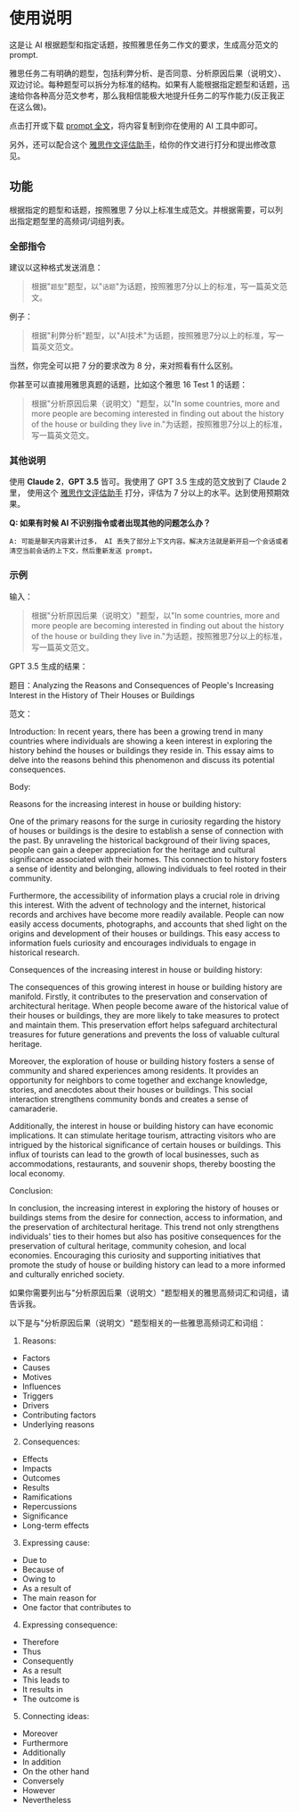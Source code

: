 # 使用说明

这是让 AI 根据题型和指定话题，按照雅思任务二作文的要求，生成高分范文的 prompt.

雅思任务二有明确的题型，包括利弊分析、是否同意、分析原因后果（说明文）、双边讨论。每种题型可以拆分为标准的结构。如果有人能根据指定题型和话题，迅速给你各种高分范文参考，那么我相信能极大地提升任务二的写作能力(反正我正在这么做)。

点击打开或下载 [prompt 全文](./prompt_essay_task2_example.txt)，将内容复制到你在使用的 AI 工具中即可。

另外，还可以配合这个 [雅思作文评估助手](./essay_evaluation.md)，给你的作文进行打分和提出修改意见。

## 功能

根据指定的题型和话题，按照雅思 7 分以上标准生成范文。并根据需要，可以列出指定题型里的高频词/词组列表。

### 全部指令

建议以这种格式发送消息：

> 根据"```题型```"题型，以"```话题```"为话题，按照雅思7分以上的标准，写一篇英文范文。

例子：
> 根据"利弊分析"题型，以"AI技术"为话题，按照雅思7分以上的标准，写一篇英文范文。

当然，你完全可以把 7 分的要求改为 8 分，来对照看有什么区别。

你甚至可以直接用雅思真题的话题，比如这个雅思 16 Test 1 的话题：

> 根据"分析原因后果（说明文）"题型，以"In some countries, more and more people are becoming interested in finding out about the history of the house or building they live in."为话题，按照雅思7分以上的标准，写一篇英文范文。

### 其他说明

使用 **Claude 2**，**GPT 3.5**  皆可。我使用了 GPT 3.5 生成的范文放到了 Claude 2 里， 使用这个 [雅思作文评估助手](./essay_evaluation.md) 打分，评估为 7 分以上的水平。达到使用预期效果。

**Q: 如果有时候 AI 不识别指令或者出现其他的问题怎么办？**

```
A: 可能是聊天内容累计过多， AI 丢失了部分上下文内容。解决方法就是新开启一个会话或者清空当前会话的上下文，然后重新发送 prompt。
```

### 示例

输入：
> 根据"分析原因后果（说明文）"题型，以"In some countries, more and more people are becoming interested in finding out about the history of the house or building they live in."为话题，按照雅思7分以上的标准，写一篇英文范文。

GPT 3.5 生成的结果：

题目：Analyzing the Reasons and Consequences of People's Increasing Interest in the History of Their Houses or Buildings

范文：

Introduction:
In recent years, there has been a growing trend in many countries where individuals are showing a keen interest in exploring the history behind the houses or buildings they reside in. This essay aims to delve into the reasons behind this phenomenon and discuss its potential consequences.

Body:

Reasons for the increasing interest in house or building history:

One of the primary reasons for the surge in curiosity regarding the history of houses or buildings is the desire to establish a sense of connection with the past. By unraveling the historical background of their living spaces, people can gain a deeper appreciation for the heritage and cultural significance associated with their homes. This connection to history fosters a sense of identity and belonging, allowing individuals to feel rooted in their community.

Furthermore, the accessibility of information plays a crucial role in driving this interest. With the advent of technology and the internet, historical records and archives have become more readily available. People can now easily access documents, photographs, and accounts that shed light on the origins and development of their houses or buildings. This easy access to information fuels curiosity and encourages individuals to engage in historical research.

Consequences of the increasing interest in house or building history:

The consequences of this growing interest in house or building history are manifold. Firstly, it contributes to the preservation and conservation of architectural heritage. When people become aware of the historical value of their houses or buildings, they are more likely to take measures to protect and maintain them. This preservation effort helps safeguard architectural treasures for future generations and prevents the loss of valuable cultural heritage.

Moreover, the exploration of house or building history fosters a sense of community and shared experiences among residents. It provides an opportunity for neighbors to come together and exchange knowledge, stories, and anecdotes about their houses or buildings. This social interaction strengthens community bonds and creates a sense of camaraderie.

Additionally, the interest in house or building history can have economic implications. It can stimulate heritage tourism, attracting visitors who are intrigued by the historical significance of certain houses or buildings. This influx of tourists can lead to the growth of local businesses, such as accommodations, restaurants, and souvenir shops, thereby boosting the local economy.

Conclusion:

In conclusion, the increasing interest in exploring the history of houses or buildings stems from the desire for connection, access to information, and the preservation of architectural heritage. This trend not only strengthens individuals' ties to their homes but also has positive consequences for the preservation of cultural heritage, community cohesion, and local economies. Encouraging this curiosity and supporting initiatives that promote the study of house or building history can lead to a more informed and culturally enriched society.

如果你需要列出与"分析原因后果（说明文）"题型相关的雅思高频词汇和词组，请告诉我。

以下是与"分析原因后果（说明文）"题型相关的一些雅思高频词汇和词组：

1. Reasons:

- Factors
- Causes
- Motives
- Influences
- Triggers
- Drivers
- Contributing factors
- Underlying reasons

2. Consequences:

- Effects
- Impacts
- Outcomes
- Results
- Ramifications
- Repercussions
- Significance
- Long-term effects

3. Expressing cause:

- Due to
- Because of
- Owing to
- As a result of
- The main reason for
- One factor that contributes to

4. Expressing consequence:

- Therefore
- Thus
- Consequently
- As a result
- This leads to
- It results in
- The outcome is

5. Connecting ideas:

- Moreover
- Furthermore
- Additionally
- In addition
- On the other hand
- Conversely
- However
- Nevertheless